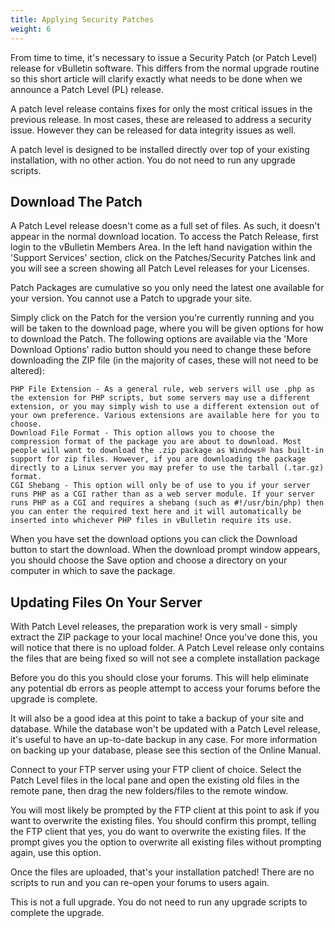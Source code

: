 ```yaml
---
title: Applying Security Patches
weight: 6
---
```


From time to time, it's necessary to issue a Security Patch (or Patch Level) release for vBulletin software. This differs from the normal upgrade routine so this short article will clarify exactly what needs to be done when we announce a Patch Level (PL) release.

A patch level release contains fixes for only the most critical issues in the previous release. In most cases, these are released to address a security issue. However they can be released for data integrity issues as well.

A patch level is designed to be installed directly over top of your existing installation, with no other action. You do not need to run any upgrade scripts.

## Download The Patch

A Patch Level release doesn't come as a full set of files. As such, it doesn't appear in the normal download location. To access the Patch Release, first login to the vBulletin Members Area. In the left hand navigation within the 'Support Services' section, click on the Patches/Security Patches link and you will see a screen showing all Patch Level releases for your Licenses.

Patch Packages are cumulative so you only need the latest one available for your version. You cannot use a Patch to upgrade your site.

Simply click on the Patch for the version you're currently running and you will be taken to the download page, where you will be given options for how to download the Patch. The following options are available via the 'More Download Options' radio button should you need to change these before downloading the ZIP file (in the majority of cases, these will not need to be altered):

    PHP File Extension - As a general rule, web servers will use .php as the extension for PHP scripts, but some servers may use a different extension, or you may simply wish to use a different extension out of your own preference. Various extensions are available here for you to choose.
    Download File Format - This option allows you to choose the compression format of the package you are about to download. Most people will want to download the .zip package as Windows® has built-in support for zip files. However, if you are downloading the package directly to a Linux server you may prefer to use the tarball (.tar.gz) format.
    CGI Shebang - This option will only be of use to you if your server runs PHP as a CGI rather than as a web server module. If your server runs PHP as a CGI and requires a shebang (such as #!/usr/bin/php) then you can enter the required text here and it will automatically be inserted into whichever PHP files in vBulletin require its use.

When you have set the download options you can click the Download button to start the download. When the download prompt window appears, you should choose the Save option and choose a directory on your computer in which to save the package.

## Updating Files On Your Server

With Patch Level releases, the preparation work is very small - simply extract the ZIP package to your local machine! Once you've done this, you will notice that there is no upload folder. A Patch Level release only contains the files that are being fixed so will not see a complete installation package

Before you do this you should close your forums. This will help eliminate any potential db errors as people attempt to access your forums before the upgrade is complete.

It will also be a good idea at this point to take a backup of your site and database. While the database won't be updated with a Patch Level release, it's useful to have an up-to-date backup in any case. For more information on backing up your database, please see this section of the Online Manual.

Connect to your FTP server using your FTP client of choice. Select the Patch Level files in the local pane and open the existing old files in the remote pane, then drag the new folders/files to the remote window.

You will most likely be prompted by the FTP client at this point to ask if you want to overwrite the existing files. You should confirm this prompt, telling the FTP client that yes, you do want to overwrite the existing files. If the prompt gives you the option to overwrite all existing files without prompting again, use this option.

Once the files are uploaded, that's your installation patched! There are no scripts to run and you can re-open your forums to users again.

This is not a full upgrade. You do not need to run any upgrade scripts to complete the upgrade.